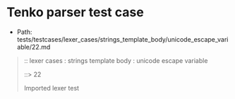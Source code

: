 # Tenko parser test case

- Path: tests/testcases/lexer_cases/strings_template_body/unicode_escape_variable/22.md

> :: lexer cases : strings template body : unicode escape variable
>
> ::> 22
>
> Imported lexer test
>
> <template body> incomplete long unicode escapes in unclosed string

## FAIL

## Input

`````js
`${"-->"}\u{1234
`````

## Output

_Note: the whole output block is auto-generated. Manual changes will be overwritten!_

Below follow outputs in four parsing modes: sloppy mode, strict mode script goal, module goal, web compat mode (always sloppy).

Note that the output parts are auto-generated by the test runner to reflect actual result.

### Sloppy mode

Parsed with script goal and as if the code did not start with strict mode header.

`````
throws: Lexer error!
    Unclosed template literal

`${"-->"}\u{1234
        ^------- error
`````

### Strict mode

Parsed with script goal but as if it was starting with `"use strict"` at the top.

_Output same as sloppy mode._

### Module goal

Parsed with the module goal.

_Output same as sloppy mode._

### Web compat mode

Parsed in sloppy script mode but with the web compat flag enabled.

_Output same as sloppy mode._
